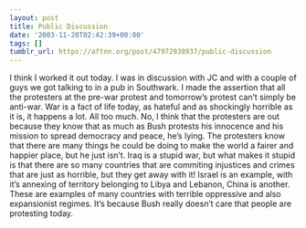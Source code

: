 ```yaml
---
layout: post
title: Public Discussion
date: '2003-11-20T02:42:39+00:00'
tags: []
tumblr_url: https://aftnn.org/post/47972938937/public-discussion
---
```

<p>I think I worked it out today. I was in discussion with JC and with a couple of guys we got talking to in a pub in Southwark. I made the assertion that all the protesters at the pre-war protest and tomorrow&rsquo;s protest can&rsquo;t simply be anti-war. War is a fact of life today, as hateful and as shockingly horrible as it is, it happens a lot. All too much. No, I think that the protesters are out because they know that as much as Bush protests his innocence and his mission to spread democracy and peace, he&rsquo;s lying. The protesters know that there are many things he could be doing to make the world a fairer and happier place, but he just isn&rsquo;t. Iraq is a stupid war, but what makes it stupid is that there are so many countries that are commiting injustices and crimes that are just as horrible, but they get away with it! Israel is an example, with it&rsquo;s annexing of territory belonging to Libya and Lebanon,  China is another. These are examples of many countries with terrible oppressive and also expansionist regimes. It&rsquo;s because Bush really doesn&rsquo;t care that people are protesting today.</p>
